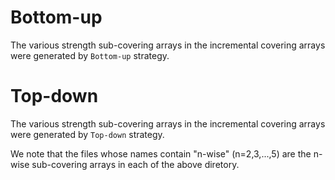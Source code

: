 # Bottom-up
The various strength sub-covering arrays in the incremental covering arrays were generated by `Bottom-up` strategy.

# Top-down
The various strength sub-covering arrays in the incremental covering arrays were generated by `Top-down` strategy.

We note that the files whose names contain "n-wise" (n=2,3,...,5) are the n-wise sub-covering arrays in each of the above diretory.
